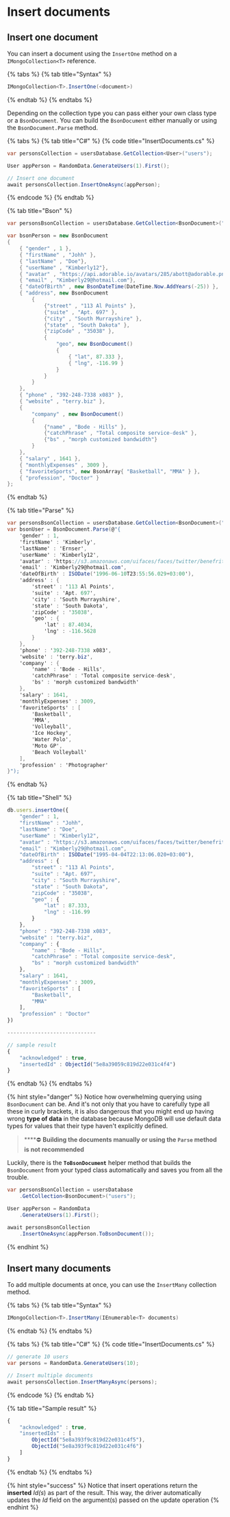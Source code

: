 # Insert documents

## Insert one document

You can insert a document using the `InsertOne` method on a `IMongoCollection<T>` reference. 

{% tabs %}
{% tab title="Syntax" %}
```csharp
IMongoCollection<T>.InsertOne(<document>)
```
{% endtab %}
{% endtabs %}

Depending on the collection type you can pass either your own class type or a `BsonDocument`. You can build the `BsonDocument` either manually or using the `BsonDocument.Parse` method.

{% tabs %}
{% tab title="C\#" %}
{% code title="InsertDocuments.cs" %}
```csharp
var personsCollection = usersDatabase.GetCollection<User>("users");

User appPerson = RandomData.GenerateUsers(1).First();

// Insert one document
await personsCollection.InsertOneAsync(appPerson);
```
{% endcode %}
{% endtab %}

{% tab title="Bson" %}
```csharp
var personsBsonCollection = usersDatabase.GetCollection<BsonDocument>("users");

var bsonPerson = new BsonDocument
{
    { "gender" , 1 },
    { "firstName" , "Johh" },
    { "lastName" , "Doe"},
    { "userName" , "Kimberly12"},
    { "avatar" , "https://api.adorable.io/avatars/285/abott@adorable.png" },
    { "email" , "Kimberly29@hotmail.com"},
    { "dateOfBirth" , new BsonDateTime(DateTime.Now.AddYears(-25)) },
    { "address", new BsonDocument
        {
            {"street" , "113 Al Points" },
            {"suite" , "Apt. 697" },
            {"city" , "South Murrayshire" },
            {"state" , "South Dakota" },
            {"zipCode" , "35038" },
            {
                "geo", new BsonDocument()
                {
                    { "lat", 87.333 },
                    { "lng", -116.99 }
                }
            }
        }
    },
    { "phone" , "392-248-7338 x083" },
    { "website" , "terry.biz" },
    {
        "company" , new BsonDocument()
        {
            {"name" , "Bode - Hills" },
            {"catchPhrase" , "Total composite service-desk" },
            {"bs" , "morph customized bandwidth"}
        }
    },
    { "salary" , 1641 },
    { "monthlyExpenses" , 3009 },
    { "favoriteSports", new BsonArray{ "Basketball", "MMA" } },
    { "profession", "Doctor" }
};
```
{% endtab %}

{% tab title="Parse" %}
```csharp
var personsBsonCollection = usersDatabase.GetCollection<BsonDocument>("users");
var bsonUser = BsonDocument.Parse(@"{
	'gender' : 1,
	'firstName' : 'Kimberly',
	'lastName' : 'Ernser',
	'userName' : 'Kimberly12',
	'avatar' : 'https://s3.amazonaws.com/uifaces/faces/twitter/benefritz/128.jpg',
	'email' : 'Kimberly29@hotmail.com',
	'dateOfBirth' : ISODate('1996-06-10T23:55:56.029+03:00'),
	'address' : {
		'street' : '113 Al Points',
		'suite' : 'Apt. 697',
		'city' : 'South Murrayshire',
		'state' : 'South Dakota',
		'zipCode' : '35038',
		'geo' : {
			'lat' : 87.4034,
			'lng' : -116.5628
		}
	},
	'phone' : '392-248-7338 x083',
	'website' : 'terry.biz',
	'company' : {
		'name' : 'Bode - Hills',
		'catchPhrase' : 'Total composite service-desk',
		'bs' : 'morph customized bandwidth'
	},
	'salary' : 1641,
	'monthlyExpenses' : 3009,
	'favoriteSports' : [
		'Basketball',
		'MMA',
		'Volleyball',
		'Ice Hockey',
		'Water Polo',
		'Moto GP',
		'Beach Volleyball'
	],
	'profession' : 'Photographer'
}");
```
{% endtab %}

{% tab title="Shell" %}
```javascript
db.users.insertOne({
	"gender" : 1,
	"firstName" : "Johh",
	"lastName" : "Doe",
	"userName" : "Kimberly12",
	"avatar" : "https://s3.amazonaws.com/uifaces/faces/twitter/benefritz/128.jpg",
	"email" : "Kimberly29@hotmail.com",
	"dateOfBirth" : ISODate("1995-04-04T22:13:06.020+03:00"),
	"address" : {
		"street" : "113 Al Points",
		"suite" : "Apt. 697",
		"city" : "South Murrayshire",
		"state" : "South Dakota",
		"zipCode" : "35038",
		"geo" : {
			"lat" : 87.333,
			"lng" : -116.99
		}
	},
	"phone" : "392-248-7338 x083",
	"website" : "terry.biz",
	"company" : {
		"name" : "Bode - Hills",
		"catchPhrase" : "Total composite service-desk",
		"bs" : "morph customized bandwidth"
	},
	"salary" : 1641,
	"monthlyExpenses" : 3009,
	"favoriteSports" : [
		"Basketball",
		"MMA"
	],
	"profession" : "Doctor"
})

-----------------------------

// sample result
{
	"acknowledged" : true,
	"insertedId" : ObjectId("5e8a39059c819d22e031c4f4")
}
```
{% endtab %}
{% endtabs %}

{% hint style="danger" %}
 Notice how overwhelming querying using `BsonDocument` can be. And it's not only that you have to carefully type all these in curly brackets, it is also dangerous that you might end up having wrong **type of data** in the database because MongoDB will use default data types for values that their type haven't explicitly defined. 

> \*\*\*\*⛔ **Building the documents manually or using the `Parse` method is not recommended**

Luckily, there is the **`ToBsonDocument`** helper method that builds the `BsonDocument` from your typed class automatically and saves you from all the trouble.

```csharp
var personsBsonCollection = usersDatabase
    .GetCollection<BsonDocument>("users");

User appPerson = RandomData
    .GenerateUsers(1).First();

await personsBsonCollection
    .InsertOneAsync(appPerson.ToBsonDocument());
```
{% endhint %}

## Insert many documents

To add multiple documents at once, you can use the `InsertMany` collection method.

{% tabs %}
{% tab title="Syntax" %}
```csharp
IMongoCollection<T>.InsertMany(IEnumerable<T> documents)
```
{% endtab %}
{% endtabs %}

{% tabs %}
{% tab title="C\#" %}
{% code title="InsertDocuments.cs" %}
```csharp
// generate 10 users
var persons = RandomData.GenerateUsers(10);

// Insert multiple documents
await personsCollection.InsertManyAsync(persons);
```
{% endcode %}
{% endtab %}

{% tab title="Sample result" %}
```javascript
{
	"acknowledged" : true,
	"insertedIds" : [
		ObjectId("5e8a393f9c819d22e031c4f5"),
		ObjectId("5e8a393f9c819d22e031c4f6")
	]
}
```
{% endtab %}
{% endtabs %}

{% hint style="success" %}
Notice that insert operations return the **inserted** _Id\(s_\) as part of the result. This way, the driver automatically updates the _Id_ field on the argument\(s\) passed on the update operation
{% endhint %}

